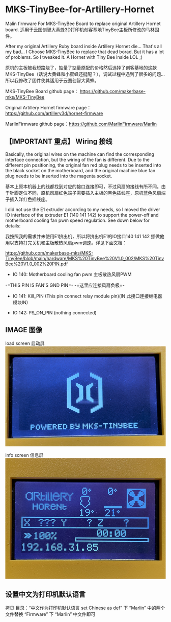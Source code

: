 # MKS-TinyBee-for-Artillery-Hornet

Malin firmware For MKS-TinyBee Board to replace original Artillery Hornet board.
适用于云图创智大黄蜂3D打印机创客基地TinyBee主板所修改的马林固件。

After my original Artillery Ruby board inside Artillery Hornet die... That's all my bad... I Choose MKS-TinyBee to replace that dead borad. But it has a lot of problems. So I tweaked it. A Hornet with Tiny Bee  inside LOL ;)

原机的主板被我短路烧了，掂量了掂量原配的价格然后选择了创客基地的这款MKS-TinyBee（话说大黄蜂和小蜜蜂还挺配？），调试过程中遇到了很多的问题...所以我修改了固件使其适用于云图创智大黄蜂。

MKS-TinyBee Board github page： <https://github.com/makerbase-mks/MKS-TinyBee>

Original Artillery Hornet firmware page：<https://github.com/artillery3d/hornet-firmware>

MarlinFirmware github page：<https://github.com/MarlinFirmware/Marlin>

## 【IMPORTANT 重点】 Wiring 接线

Basically, the original wires on the machine can find the corresponding interface connection, but the wiring of the fan is different. Due to the different pin positioning, the original fan red plug needs to be inserted into the black socket on the motherboard, and the original machine blue fan plug needs to be inserted into the magenta socket.

基本上原本机器上的线都找到对应的接口连接即可，不过风扇的接线有所不同。由于针脚定位不同，原机风扇红色端子需要插入主板的黑色插线座，原机蓝色风扇端子插入洋红色插线座。

I did not use the E1 extruder according to my needs, so I moved the driver IO interface of the extruder E1 (140 141 142) to support the power-off and motherboard cooling fan pwm speed regulation. See down below for details:

我按照我的需求并未使用E1挤出机，所以将挤出机E1的IO接口140 141 142 挪做他用以支持打完关机和主板散热风扇pwm调速。详见下面文档：

<https://github.com/makerbase-mks/MKS-TinyBee/blob/main/hardware/MKS%20TinyBee%20V1.0_002/MKS%20TinyBee%20V1.0_002%20PIN.pdf>

- IO 140: Motherboard cooling fan pwm 主板散热风扇PWM

-=THIS PIN IS FAN'S GND PIN=- -=这里应连接风扇负极=-

- IO 141: Kill_PIN (This pin connect relay module pin)(IN 此接口连接继电器模块IN)

- IO 142: PS_ON_PIN (nothing connected)

## IMAGE 图像

load screen 启动屏
   ![load screen](https://github.com/LPR-Michael/MKS-TinyBee-for-Artillery-Hornet/blob/main/PHOTOS/load%20screen.jpeg)

info screen 信息屏
   ![info screen](https://github.com/LPR-Michael/MKS-TinyBee-for-Artillery-Hornet/blob/main/PHOTOS/info%20screen.jpeg)

## 设置中文为打印机默认语言

拷贝 目录：“中文作为打印机默认语言 set Chinese as def” 下 “Marlin” 中的两个文件替换 “Firmware” 下 “Marlin” 中文件即可
